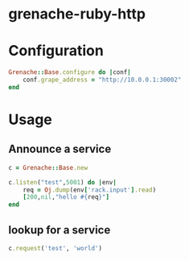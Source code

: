 # grenache-ruby-http

# Configuration

```ruby
Grenache::Base.configure do |conf|
    conf.grape_address = "http://10.0.0.1:30002"
end
```

# Usage

## Announce a service

```ruby
c = Grenache::Base.new

c.listen("test",5001) do |env|
    req = Oj.dump(env['rack.input'].read)
    [200,nil,"hello #{req}"]
end
```


## lookup for a service

```ruby
c.request('test', 'world')
```

